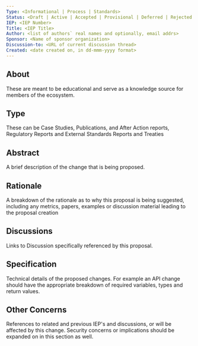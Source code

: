 ```yaml
---
Type: <Informational | Process | Standards> 
Status: <Draft | Active | Accepted | Provisional | Deferred | Rejected | Withdrawn | Final | Superseded>
IEP: <IEP Number> 
Title: <IEP Title>
Author: <list of authors` real names and optionally, email addrs>
Sponsor: <Name of sponsor organization>
Discussion-to: <URL of current discussion thread>
Created: <date created on, in dd-mmm-yyyy format>
---
```


## About 
These are meant to be educational and serve as a knowledge source for members of the ecosystem.  
  
## Type 
These can be Case Studies, Publications, and After Action reports, Regulatory Reports and External Standards Reports and Treaties

## Abstract
A brief description of the change that is being proposed.

## Rationale 
A breakdown of the rationale as to why this proposal is being suggested, including any metrics, papers, examples or discussion material leading to the proposal creation

## Discussions
Links to Discussion specifically referenced by this proposal.

## Specification 
Technical details of the proposed changes. For example an API change should have the appropriate breakdown of required variables, types and return values. 

## Other Concerns
References to related and previous IEP's and discussions, or will be affected by this change. Security concerns or implications should be expanded on in this section as well. 





